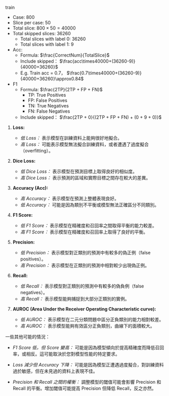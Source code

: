 train

-   Case: 800
-   Slice per case: 50
-   Total slice: $800\times50=40000$
-   Total skipped slices: 36260
    -   Total slices with label 0: 36260
    -   Total slices with label 1: 9
-   Acc:
    -   Formula: $\frac{CorrectNum}{TotalSlice}$
    -   Include skipped： $\frac{acc\times40000+(36260-9)}{40000+36260}$
    -   E.g. Train acc = 0.7， $\frac{0.7\times40000+(36260-9)}{40000+36260}\approx0.84$
-   F1
    -   Formula: $\frac{2TP}{2TP + FP + FN}$
        -   TP: True Positives
        -   FP: False Positives
        -   TN: True Negatives
        -   FN: False Negatives
    -   Include skipped： $\frac{2TP + 0}{(2TP + FP + FN) + (0 + 9 + 0)}$

1. **Loss:**

    - _低 Loss：_ 表示模型在訓練資料上能夠很好地擬合。
    - _高 Loss：_ 可能表示模型無法擬合訓練資料，或者遭遇了過度擬合（overfitting）。

2. **Dice Loss:**

    - _低 Dice Loss：_ 表示模型在預測目標上取得良好的相似度。
    - _高 Dice Loss：_ 表示預測的區域和實際目標之間存在較大的差異。

3. **Accuracy (Acc):**

    - _高 Accuracy：_ 表示模型在預測上整體表現良好。
    - _低 Accuracy：_ 可能是因為類別不平衡或模型無法正確區分不同類別。

4. **F1 Score:**

    - _低 F1 Score：_ 表示模型在精確度和召回率之間取得平衡的能力較差。
    - _高 F1 Score：_ 表示模型在精確度和召回率上取得了良好的平衡。

5. **Precision:**

    - _低 Precision：_ 表示模型對正類別的預測中有較多的偽正例（false positives）。
    - _高 Precision：_ 表示模型在正類別的預測中相對較少出現偽正例。

6. **Recall:**

    - _低 Recall：_ 表示模型對正類別的預測中有較多的偽負例（false negatives）。
    - _高 Recall：_ 表示模型能夠捕捉到大部分正類別的實例。

7. **AUROC (Area Under the Receiver Operating Characteristic curve):**
    - _低 AUROC：_ 表示模型在二元分類問題中區分正負類別的能力相對較差。
    - _高 AUROC：_ 表示模型能夠有效區分正負類別，曲線下的面積較大。

一些其他可能的情況：

-   _F1 Score 低，但 Score 變高：_ 可能是因為模型傾向於提高精確度而降低召回率，或相反。這可能取決於您對模型性能的特定要求。

-   _Loss 減少但 Accuracy 下降：_ 可能是因為模型正遭遇過度擬合，對訓練資料過於敏感，但在未見過的資料上表現不佳。

-   _Precision 和 Recall 之間的權衡：_ 調整模型的閾值可能會影響 Precision 和 Recall 的平衡。增加閾值可能提高 Precision 但降低 Recall，反之亦然。
